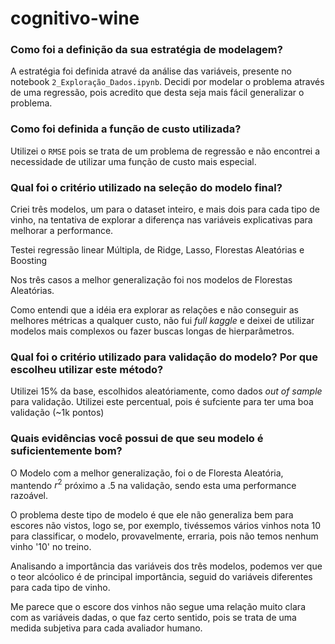 # cognitivo-wine

### Como foi a definição da sua estratégia de modelagem?

A estratégia foi definida atravé da análise das variáveis, presente no notebook `2_Exploração_Dados.ipynb`. Decidi por modelar o problema através de uma regressão, pois acredito que desta seja mais fácil generalizar o problema.

### Como foi definida a função de custo utilizada?

Utilizei o `RMSE` pois se trata de um problema de regressão e não encontrei a necessidade de utilizar uma função de custo mais especial.

### Qual foi o critério utilizado na seleção do modelo final?

Criei três modelos, um para o dataset inteiro, e mais dois para cada tipo de vinho, na tentativa de explorar a diferença nas variáveis explicativas para melhorar a performance.

Testei regressão linear Múltipla, de Ridge, Lasso, Florestas Aleatórias e Boosting

Nos três casos a melhor generalização foi nos modelos de Florestas Aleatórias.

Como entendi que a idéia era explorar as relações e não conseguir as melhores métricas a qualquer custo, não fui *full kaggle* e deixei de utilizar modelos mais complexos ou fazer buscas longas de hierparâmetros.

### Qual foi o critério utilizado para validação do modelo? Por que escolheu utilizar este método?

Utilizei 15% da base, escolhidos aleatóriamente, como dados *out of sample* para validação. Utilizei este percentual, pois é sufciente para ter uma boa validação (~1k pontos)

### Quais evidências você possui de que seu modelo é suficientemente bom?

O Modelo com a melhor generalização, foi o de Floresta Aleatória, mantendo $r^2$ próximo a .5 na validação, sendo esta uma performance razoável.

O problema deste tipo de modelo é que ele não generaliza bem para escores não vistos, logo se, por exemplo, tivéssemos vários vinhos nota 10 para classificar, o modelo, provavelmente, erraria, pois não temos nenhum vinho '10' no treino.

Analisando a importância das variáveis dos três modelos, podemos ver que o teor alcóolico é de principal importância, seguid do variáveis diferentes para cada tipo de vinho.

Me parece que o escore dos vinhos não segue uma relação muito clara com as variáveis dadas, o que faz certo sentido, pois se trata de uma medida subjetiva para cada avaliador humano.